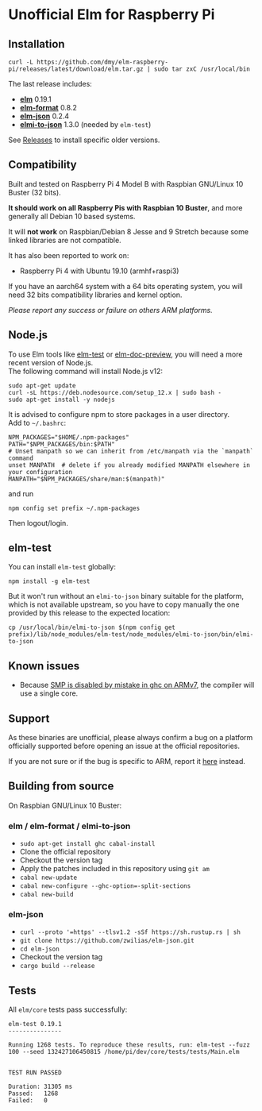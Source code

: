 # Unofficial Elm for Raspberry Pi

## Installation
```
curl -L https://github.com/dmy/elm-raspberry-pi/releases/latest/download/elm.tar.gz | sudo tar zxC /usr/local/bin
```
The last release includes:
* [**elm**](https://github.com/elm/compiler) 0.19.1
* [**elm-format**](https://github.com/avh4/elm-format) 0.8.2
* [**elm-json**](https://github.com/zwilias/elm-json) 0.2.4
* [**elmi-to-json**](https://github.com/stoeffel/elmi-to-json) 1.3.0 (needed by `elm-test`)

See [Releases](https://github.com/dmy/elm-raspberry-pi/releases/) to install
specific older versions.

## Compatibility 
Built and tested on Raspberry Pi 4 Model B with Raspbian GNU/Linux 10 Buster (32 bits).

**It should work on all Raspberry Pis with Raspbian 10 Buster**, and more generally all Debian 10 based systems.

It will **not work** on Raspbian/Debian 8 Jesse and 9 Stretch because some linked libraries are not compatible.

It has also been reported to work on:
* Raspberry Pi 4 with Ubuntu 19.10 (armhf+raspi3)

If you have an aarch64 system with a 64 bits operating system, you will need 32 bits compatibility libraries and kernel option.

*Please report any success or failure on others ARM platforms.*

## Node.js

To use Elm tools like [elm-test](https://www.npmjs.com/package/elm-test) or
[elm-doc-preview](https://www.npmjs.com/package/elm-doc-preview),
you will need a more recent version of Node.js.  
The following command will install Node.js v12:
```
sudo apt-get update
curl -sL https://deb.nodesource.com/setup_12.x | sudo bash -
sudo apt-get install -y nodejs
```
It is advised to configure npm to store packages in a user directory.  
Add to `~/.bashrc`:
```
NPM_PACKAGES="$HOME/.npm-packages"
PATH="$NPM_PACKAGES/bin:$PATH"
# Unset manpath so we can inherit from /etc/manpath via the `manpath` command
unset MANPATH  # delete if you already modified MANPATH elsewhere in your configuration
MANPATH="$NPM_PACKAGES/share/man:$(manpath)"
```
and run
```
npm config set prefix ~/.npm-packages
```
Then logout/login.

## elm-test
You can install `elm-test` globally:
```
npm install -g elm-test
```
But it won't run without an `elmi-to-json` binary suitable for the platform,
which is not available upstream, so you have to copy manually the one provided
by this release to the expected location:
```
cp /usr/local/bin/elmi-to-json $(npm config get prefix)/lib/node_modules/elm-test/node_modules/elmi-to-json/bin/elmi-to-json
```

## Known issues
* Because [SMP is disabled by mistake in ghc on ARMv7](https://gitlab.haskell.org/ghc/ghc/issues/13007),
the compiler will use a single core.

## Support
As these binaries are unofficial, please always confirm a bug on a platform
officially supported before opening an issue at the official repositories.

If you are not sure or if the bug is specific to ARM, report it
[here](https://github.com/dmy/elm-raspberry-pi/issues) instead.

## Building from source
On Raspbian GNU/Linux 10 Buster:

### elm / elm-format / elmi-to-json
- `sudo apt-get install ghc cabal-install`
- Clone the official repository
- Checkout the version tag
- Apply the patches included in this repository using `git am`
- `cabal new-update`
- `cabal new-configure --ghc-option=-split-sections`
- `cabal new-build`

### elm-json
- `curl --proto '=https' --tlsv1.2 -sSf https://sh.rustup.rs | sh`
- `git clone https://github.com/zwilias/elm-json.git`
- `cd elm-json`
- Checkout the version tag
- `cargo build --release`

## Tests
All `elm/core` tests pass successfully:
```
elm-test 0.19.1
---------------

Running 1268 tests. To reproduce these results, run: elm-test --fuzz 100 --seed 132427106450815 /home/pi/dev/core/tests/tests/Main.elm


TEST RUN PASSED

Duration: 31305 ms
Passed:   1268
Failed:   0
```
